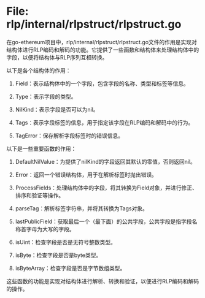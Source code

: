 # File: rlp/internal/rlpstruct/rlpstruct.go

在go-ethereum项目中，rlp/internal/rlpstruct/rlpstruct.go文件的作用是实现对结构体进行RLP编码和解码的功能。它提供了一些函数和结构体来处理结构体中的字段，以便将结构体与RLP序列互相转换。

以下是各个结构体的作用：

1. Field：表示结构体中的一个字段，包含字段的名称、类型和标签等信息。

2. Type：表示字段的类型。

3. NilKind：表示字段是否可以为nil。

4. Tags：表示字段标签的信息，用于指定该字段在RLP编码和解码中的行为。

5. TagError：保存解析字段标签时的错误信息。

以下是一些重要函数的作用：

1. DefaultNilValue：为提供了nilKind的字段返回其默认的零值，否则返回nil。

2. Error：返回一个错误结构体，用于在解析标签时抛出错误。

3. ProcessFields：处理结构体中的字段，将其转换为Field对象，并进行修正、排序和验证等操作。

4. parseTag：解析标签字符串，并将其转换为Tags对象。

5. lastPublicField：获取最后一个（最下面）的公共字段，公共字段是指字段名称首字母为大写的字段。

6. isUint：检查字段是否是无符号整数类型。

7. isByte：检查字段是否是byte类型。

8. isByteArray：检查字段是否是字节数组类型。

这些函数的功能是实现对结构体进行解析、转换和验证，以便进行RLP编码和解码的操作。


